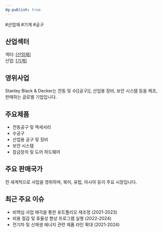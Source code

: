 ```yaml
---
dg-publish: true
---
```

#산업재 #기계 #공구 

## 산업섹터

섹터: [[산업재]](Industrials)  
산업: [[기계]](Machinery)

## 영위사업

Stanley Black & Decker는 전동 및 수[[공구]], 산업용 장비, 보안 시스템 등을 제조, 판매하는 글로벌 기업입니다.

## 주요제품

- 전동공구 및 액세서리
- 수공구
- 산업용 공구 및 장비
- 보안 시스템
- 잠금장치 및 도어 하드웨어

## 주요 판매국가

전 세계적으로 사업을 영위하며, 북미, 유럽, 아시아 등이 주요 시장입니다.

## 최근 주요 이슈

- 비핵심 사업 매각을 통한 포트폴리오 재조정 (2021-2023)
- 비용 절감 및 효율성 향상 프로그램 실행 (2022-2024)
- 전기차 및 신재생 에너지 관련 제품 라인 확대 (2021-2024)